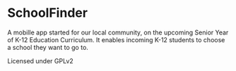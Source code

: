 # SchoolFinder
A mobille app started for our local community, on the upcoming Senior Year of K-12 Education Curriculum.
It enables incoming K-12 students to choose a school they want to go to.

Licensed under GPLv2

